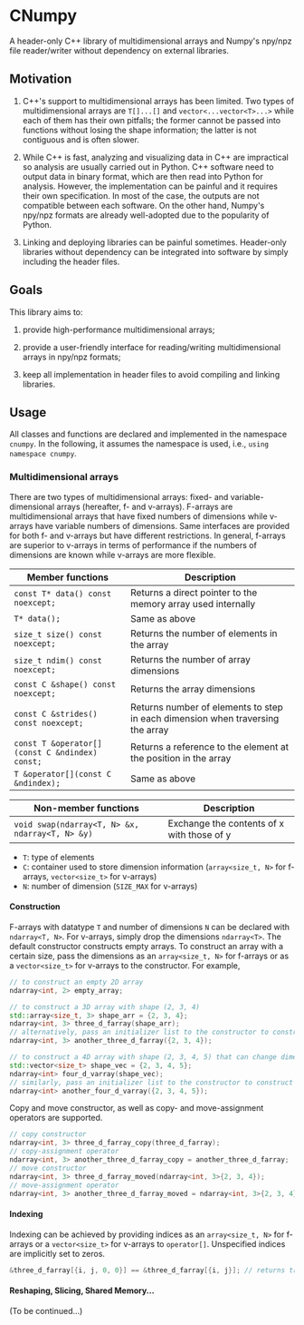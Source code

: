 # CNumpy

A header-only C++ library of multidimensional arrays and Numpy's npy/npz file reader/writer without dependency on external libraries.


## Motivation

1. C++'s support to multidimensional arrays has been limited. Two types of multidimensional arrays are `T[]...[]` and `vector<...vector<T>...>` while each of them has their own pitfalls; the former cannot be passed into functions without losing the shape information; the latter is not contiguous and is often slower.

2. While C++ is fast, analyzing and visualizing data in C++ are impractical so analysis are usually carried out in Python. C++ software need to output data in binary format, which are then read into Python for analysis. However, the implementation can be painful and it requires their own specification. In most of the case, the outputs are not compatible between each software. On the other hand, Numpy's npy/npz formats are already well-adopted due to the popularity of Python.

3. Linking and deploying libraries can be painful sometimes. Header-only libraries without dependency can be integrated into software by simply including the header files.

## Goals

This library aims to:

1. provide high-performance multidimensional arrays;

2. provide a user-friendly interface for reading/writing multidimensional arrays in npy/npz formats;

3. keep all implementation in header files to avoid compiling and linking libraries.


## Usage

All classes and functions are declared and implemented in the namespace `cnumpy`. In the following, it assumes the namespace is used, i.e., `using namespace cnumpy`.

### Multidimensional arrays

There are two types of multidimensional arrays: fixed- and variable-dimensional arrays (hereafter, f- and v-arrays). F-arrays are multidimensional arrays that have fixed numbers of dimensions while v-arrays have variable numbers of dimensions. Same interfaces are provided for both f- and v-arrays but have different restrictions. In general, f-arrays are superior to v-arrays in terms of performance if the numbers of dimensions are known while v-arrays are more flexible.

| Member functions                                | Description                                                                    |
| ----------------------------------------------- | ------------------------------------------------------------------------------ |
| `const T* data() const noexcept;`               | Returns a direct pointer to the memory array used internally                   |
| `T* data();`                                    | Same as above                                                                  |
| `size_t size() const noexcept;`                 | Returns the number of elements in the array                                    |
| `size_t ndim() const noexcept;`                 | Returns the number of array dimensions                                         |
| `const C &shape() const noexcept;`              | Returns the array dimensions                                                   |
| `const C &strides() const noexcept;`            | Returns number of elements to step in each dimension when traversing the array |
| `const T &operator[](const C &ndindex) const;`  | Returns a reference to the element at the position in the array                |
| `T &operator[](const C &ndindex);`              | Same as above                                                                  |

| Non-member functions                            | Description                                                                    |
| ----------------------------------------------  | ------------------------------------------------------------------------------ |
| `void swap(ndarray<T, N> &x, ndarray<T, N> &y)` | Exchange the contents of x with those of y                                     |

* `T`: type of elements
* `C`: container used to store dimension information (`array<size_t, N>` for f-arrays, `vector<size_t>` for v-arrays)
* `N`: number of dimension (`SIZE_MAX` for v-arrays)

#### Construction

F-arrays with datatype `T` and number of dimensions `N` can be declared with `ndarray<T, N>`. For v-arrays, simply drop the dimensions `ndarray<T>`. The default constructor constructs empty arrays. To construct an array with a certain size, pass the dimensions as an `array<size_t, N>` for f-arrays or as a `vector<size_t>` for v-arrays to the constructor. For example,
```c++
// to construct an empty 2D array
ndarray<int, 2> empty_array;

// to construct a 3D array with shape (2, 3, 4)
std::array<size_t, 3> shape_arr = {2, 3, 4};
ndarray<int, 3> three_d_farray(shape_arr);
// alternatively, pass an initializer list to the constructor to construct a temporary shape array inline
ndarray<int, 3> another_three_d_farray({2, 3, 4});

// to construct a 4D array with shape (2, 3, 4, 5) that can change dimension
std::vector<size_t> shape_vec = {2, 3, 4, 5};
ndarray<int> four_d_varray(shape_vec);
// similarly, pass an initializer list to the constructor to construct a temporary shape vector inline
ndarray<int> another_four_d_varray({2, 3, 4, 5});
```

Copy and move constructor, as well as copy- and move-assignment operators are supported.
```c++
// copy constructor
ndarray<int, 3> three_d_farray_copy(three_d_farray);
// copy-assignment operator
ndarray<int, 3> another_three_d_farray_copy = another_three_d_farray;
// move constructor
ndarray<int, 3> three_d_farray_moved(ndarray<int, 3>{2, 3, 4});
// move-assignment operator
ndarray<int, 3> another_three_d_farray_moved = ndarray<int, 3>{2, 3, 4};
```

#### Indexing

Indexing can be achieved by providing indices as an `array<size_t, N>` for f-arrays or a `vector<size_t>` for v-arrays to `operator[]`.  Unspecified indices are implicitly set to zeros.
```c++
&three_d_farray[{i, j, 0, 0}] == &three_d_farray[{i, j}]; // returns true;
```

#### Reshaping, Slicing, Shared Memory...

(To be continued...)
